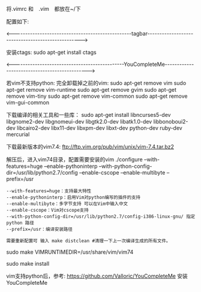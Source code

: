 将.vimrc 和　.vim　都放在~/下

配置如下:

<-------------------------------------------------tagbar-------------------------------------------------->

安装ctags:
	sudo apt-get install ctags


<----------------------------------------------YouCompleteMe---------------------------------------------->
	
若vim不支持python:
完全卸载掉之前的vim: 
sudo apt-get remove vim 
sudo apt-get remove vim-runtime 
sudo apt-get remove gvim 
sudo apt-get remove vim-tiny 
sudo apt-get remove vim-common 
sudo apt-get remove vim-gui-common

下载编译的相关工具和一些库： 
sudo apt-get install libncurses5-dev libgnome2-dev libgnomeui-dev libgtk2.0-dev libatk1.0-dev libbonoboui2-dev libcairo2-dev libx11-dev libxpm-dev libxt-dev python-dev ruby-dev mercurial

下载最新版本的vim7.4: ftp://ftp.vim.org/pub/vim/unix/vim-7.4.tar.bz2 

解压后，进入vim74目录，配置需要安装的vim 
./configure –with-features=huge –enable-pythoninterp –with-python-config-dir=/usr/lib/python2.7/config –enable-cscope –enable-multibyte –prefix=/usr

	--with-features=huge：支持最大特性
	--enable-pythoninterp：启用Vim对python编写的插件的支持
	--enable-multibyte：多字节支持 可以在Vim中输入中文
	--enable-cscope：Vim对cscope支持
	--with-python-config-dir=/usr/lib/python2.7/config-i386-linux-gnu/ 指定 python 路径
	--prefix=/usr：编译安装路径

	需要重新配置可 输入 make distclean #清理一下上一次编译生成的所有文件。
sudo make VIMRUNTIMEDIR=/usr/share/vim/vim74

sudo make install

vim支持python后，参考: https://github.com/Valloric/YouCompleteMe 安装YouCompleteMe


